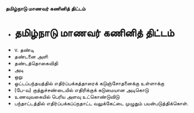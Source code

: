 **தமிழ்நாடு மாணவர் கணினித் திட்டம்**
- # தமிழ்நாடு மாணவர் கணினித் திட்டம்
- v. தண்டி
- தண்டனை அளி
- தண்டத்தொகைவிதி
- அடி
- ஒறு
- ஓட்டப்பந்தயத்தில் எதிர்ப்பக்கத்தாரைக் கடுஞ்சோதனைக்கு உள்ளாக்கு
- (பே-வ) குத்துச்சண்டையில் எதிரிக்குக் கடுமையான அடிகொடு
- உணவுவகையில் பெரிய அளவு உட்கொண்டுவிடு
- பந்தாட்டத்தில் எதிர்ப்பக்கப்ப்நதாட்ட வலுக்கேட்டை முழுதும் பயன்படுத்திக்கொள்.

